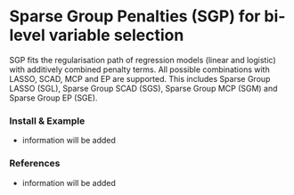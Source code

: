 # Sparse Group Penalties (SGP) for bi-level variable selection

SGP fits the regularisation path of regression models (linear and logistic) with additively combined penalty terms. All possible combinations with LASSO, SCAD, MCP and EP are supported. This includes Sparse Group LASSO (SGL), Sparse Group SCAD (SGS), Sparse Group MCP (SGM) and Sparse Group EP (SGE).

### Install & Example

- information will be added



### References

- information will be added

